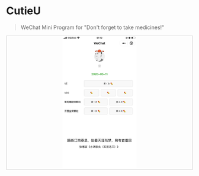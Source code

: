 # CutieU
> WeChat Mini Program for "Don't forget to take medicines!"

<p align="center" style="border: 0.5px solid #ccc">
  <img src="https://raw.githubusercontent.com/legend80s/cutieu/master/assets/home.jpeg" alt="img" width="40%" style="zoom:33%;" />
<p>
